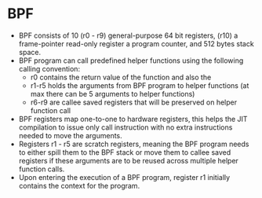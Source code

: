 # BPF 

- BPF consists of 10 (r0 - r9) general-purpose 64 bit registers, (r10) a frame-pointer read-only register a program counter,
  and 512 bytes stack space.
- BPF program can call predefined helper functions using the following calling convention:
    - r0 contains the return value of the function and also the 
    - r1-r5 holds the arguments from BPF program to helper functions (at max there can be 5 arguments to helper functions)
    - r6-r9 are callee saved registers that will be preserved on helper function call
- BPF registers map one-to-one to hardware registers, this helps the JIT compilation to issue only call instruction
   with no extra instructions needed to move the arguments.
- Registers r1 - r5 are scratch registers, meaning the BPF program needs to either spill them to the BPF stack or
  move them to callee saved registers if these arguments are to be reused across multiple helper function calls. 
- Upon entering the execution of a BPF program, register r1 initially contains the context for the program. 
